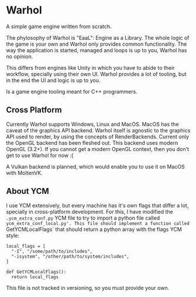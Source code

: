 # Warhol

A simple game engine written from scratch.

The phylosophy of Warhol is "EaaL": Engine as a Library. The whole logic of the
game is your own and Warhol only provides common functionality. The way the
application is started, managed and loops is up to you, Warhol has no opinion.

This differs from engines like Unity in which you have to abide to their workflow,
specially using their own UI. Warhol provides a lot of tooling, but in the end
the UI and logic is up to you.

Is a game engine tooling meant for C++ programmers.

## Cross Platform

Currently Warhol supports Windows, Linux and MacOS. MacOS has the caveat of the
graphics API backend. Warhol itself is agnostic to the graphics API used to render,
by using the concepts of RenderBackends. Current only the OpenGL backend has
been fleshed out. This backend uses modern OpenGL (3.2+). If you cannot get a
modern OpenGL context, then you don't get to use Warhol for now :(

A Vulkan backend is planned, which would enable you to use it on MacOS with
MoltenVK.

## About YCM

I use YCM extensively, but every machine has it's own flags that differ a lot,
specially in cross-platform development. For this, I have modified the
`.ycm_extra_conf.py` YCM file to try to import a python file called
`ycm_extra_conf_local.py'. This file should implement a function called
`GetYCMLocalFlags` that should return a python array with the flags YCM style:

```
local_flags = [
  "-I", "/some/path/to/includes",
  "-isystem", "/other/path/to/system/includes",
]

def GetYCMLocalFlags():
  return local_flags
```

This file is not tracked in versioning, so you must provide your own.
